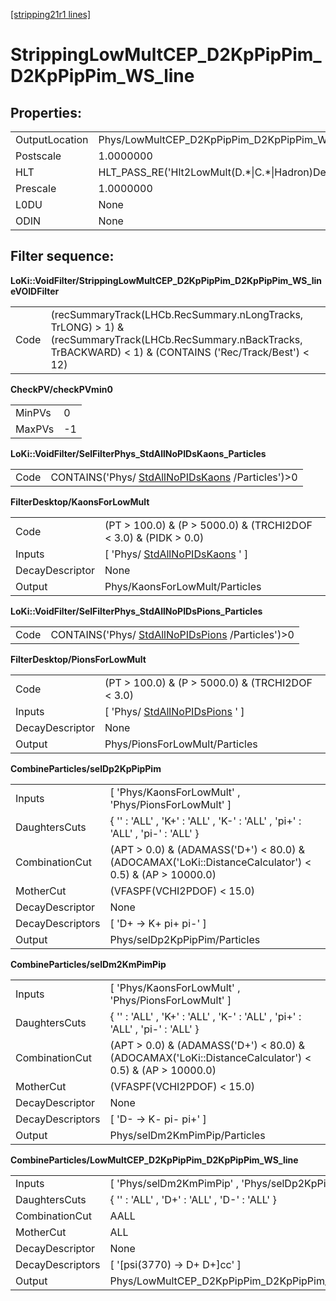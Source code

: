 [[stripping21r1 lines]](./stripping21r1-ew)

# StrippingLowMultCEP_D2KpPipPim_D2KpPipPim_WS_line

## Properties:

|                |                                                         |
|----------------|---------------------------------------------------------|
| OutputLocation | Phys/LowMultCEP_D2KpPipPim_D2KpPipPim_WS_line/Particles |
| Postscale      | 1.0000000                                               |
| HLT            | HLT_PASS_RE('Hlt2LowMult(D.\*\|C.\*\|Hadron)Decision')  |
| Prescale       | 1.0000000                                               |
| L0DU           | None                                                    |
| ODIN           | None                                                    |

## Filter sequence:

**LoKi::VoidFilter/StrippingLowMultCEP_D2KpPipPim_D2KpPipPim_WS_lineVOIDFilter**

|      |                                                                                                                                                                     |
|------|---------------------------------------------------------------------------------------------------------------------------------------------------------------------|
| Code | (recSummaryTrack(LHCb.RecSummary.nLongTracks, TrLONG) \> 1) & (recSummaryTrack(LHCb.RecSummary.nBackTracks, TrBACKWARD) \< 1) & (CONTAINS ('Rec/Track/Best') \< 12) |

**CheckPV/checkPVmin0**

|        |     |
|--------|-----|
| MinPVs | 0   |
| MaxPVs | -1  |

**LoKi::VoidFilter/SelFilterPhys_StdAllNoPIDsKaons_Particles**

|      |                                                                                        |
|------|----------------------------------------------------------------------------------------|
| Code | CONTAINS('Phys/ [StdAllNoPIDsKaons](./stripping21r1-stdallnopidskaons) /Particles')\>0 |

**FilterDesktop/KaonsForLowMult**

|                 |                                                                       |
|-----------------|-----------------------------------------------------------------------|
| Code            | (PT \> 100.0) & (P \> 5000.0) & (TRCHI2DOF \< 3.0) & (PIDK \> 0.0)    |
| Inputs          | [ 'Phys/ [StdAllNoPIDsKaons](./stripping21r1-stdallnopidskaons) ' ] |
| DecayDescriptor | None                                                                  |
| Output          | Phys/KaonsForLowMult/Particles                                        |

**LoKi::VoidFilter/SelFilterPhys_StdAllNoPIDsPions_Particles**

|      |                                                                                        |
|------|----------------------------------------------------------------------------------------|
| Code | CONTAINS('Phys/ [StdAllNoPIDsPions](./stripping21r1-stdallnopidspions) /Particles')\>0 |

**FilterDesktop/PionsForLowMult**

|                 |                                                                       |
|-----------------|-----------------------------------------------------------------------|
| Code            | (PT \> 100.0) & (P \> 5000.0) & (TRCHI2DOF \< 3.0)                    |
| Inputs          | [ 'Phys/ [StdAllNoPIDsPions](./stripping21r1-stdallnopidspions) ' ] |
| DecayDescriptor | None                                                                  |
| Output          | Phys/PionsForLowMult/Particles                                        |

**CombineParticles/selDp2KpPipPim**

|                  |                                                                                                          |
|------------------|----------------------------------------------------------------------------------------------------------|
| Inputs           | [ 'Phys/KaonsForLowMult' , 'Phys/PionsForLowMult' ]                                                    |
| DaughtersCuts    | { '' : 'ALL' , 'K+' : 'ALL' , 'K-' : 'ALL' , 'pi+' : 'ALL' , 'pi-' : 'ALL' }                             |
| CombinationCut   | (APT \> 0.0) & (ADAMASS('D+') \< 80.0) & (ADOCAMAX('LoKi::DistanceCalculator') \< 0.5) & (AP \> 10000.0) |
| MotherCut        | (VFASPF(VCHI2PDOF) \< 15.0)                                                                              |
| DecayDescriptor  | None                                                                                                     |
| DecayDescriptors | [ 'D+ -\> K+ pi+ pi-' ]                                                                                |
| Output           | Phys/selDp2KpPipPim/Particles                                                                            |

**CombineParticles/selDm2KmPimPip**

|                  |                                                                                                          |
|------------------|----------------------------------------------------------------------------------------------------------|
| Inputs           | [ 'Phys/KaonsForLowMult' , 'Phys/PionsForLowMult' ]                                                    |
| DaughtersCuts    | { '' : 'ALL' , 'K+' : 'ALL' , 'K-' : 'ALL' , 'pi+' : 'ALL' , 'pi-' : 'ALL' }                             |
| CombinationCut   | (APT \> 0.0) & (ADAMASS('D+') \< 80.0) & (ADOCAMAX('LoKi::DistanceCalculator') \< 0.5) & (AP \> 10000.0) |
| MotherCut        | (VFASPF(VCHI2PDOF) \< 15.0)                                                                              |
| DecayDescriptor  | None                                                                                                     |
| DecayDescriptors | [ 'D- -\> K- pi- pi+' ]                                                                                |
| Output           | Phys/selDm2KmPimPip/Particles                                                                            |

**CombineParticles/LowMultCEP_D2KpPipPim_D2KpPipPim_WS_line**

|                  |                                                         |
|------------------|---------------------------------------------------------|
| Inputs           | [ 'Phys/selDm2KmPimPip' , 'Phys/selDp2KpPipPim' ]     |
| DaughtersCuts    | { '' : 'ALL' , 'D+' : 'ALL' , 'D-' : 'ALL' }            |
| CombinationCut   | AALL                                                    |
| MotherCut        | ALL                                                     |
| DecayDescriptor  | None                                                    |
| DecayDescriptors | [ '[psi(3770) -\> D+ D+]cc' ]                       |
| Output           | Phys/LowMultCEP_D2KpPipPim_D2KpPipPim_WS_line/Particles |
